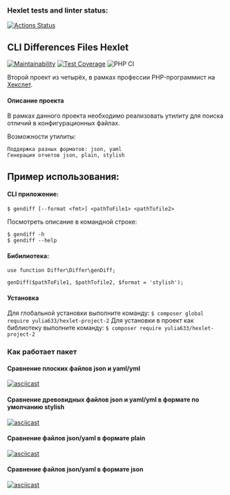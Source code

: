 ### Hexlet tests and linter status:
[![Actions Status](https://github.com/yulia633/php-project-lvl2/workflows/hexlet-check/badge.svg)](https://github.com/yulia633/php-project-lvl2/actions)

## CLI Differences Files Hexlet
[![Maintainability](https://api.codeclimate.com/v1/badges/8d73837fc211fc2552d0/maintainability)](https://codeclimate.com/github/yulia633/php-project-lvl2/maintainability)
[![Test Coverage](https://api.codeclimate.com/v1/badges/8d73837fc211fc2552d0/test_coverage)](https://codeclimate.com/github/yulia633/php-project-lvl2/test_coverage)
![PHP CI](https://github.com/yulia633/php-project-lvl2/workflows/PHP%20CI/badge.svg)

Второй проект из четырёх, в рамках профессии PHP-программист на [Хекслет](https://ru.hexlet.io/professions/php).

#### Описание проекта
В рамках данного проекта необходимо реализовать утилиту для поиска отличий в конфигурационных файлах.

Возможности утилиты:

```
Поддержка разных форматов: json, yaml
Генерация отчетов json, plain, stylish
```

Пример использования:
-----
#### CLI приложение:  
    $ gendiff [--format <fmt>] <pathToFile1> <pathTofile2>
    
Посмотреть описание в командной строке:

    $ gendiff -h
    $ gendiff --help

#### Бибилиотека:
    use function Differ\Differ\genDiff;
    
    genDiff($pathToFile1, $pathTofile2, $format = 'stylish');

#### Установка
Для глобальной установки выполните команду:
`$ composer global require yulia633/hexlet-project-2`
Для установки в проект как библиотеку выполните команду:
`$ composer require yulia633/hexlet-project-2`

### Как работает пакет

#### Сравнение плоских файлов json и yaml/yml
[![asciicast](https://asciinema.org/a/383139.svg)](https://asciinema.org/a/383139)

#### Сравнение древовидных файлов json и yaml/yml в формате по умолчанию stylish
[![asciicast](https://asciinema.org/a/392111.svg)](https://asciinema.org/a/392111)

#### Сравнение файлов json/yaml в формате plain 
[![asciicast](https://asciinema.org/a/392103.svg)](https://asciinema.org/a/392103)

#### Сравнение файлов json/yaml в формате json
[![asciicast](https://asciinema.org/a/392109.svg)](https://asciinema.org/a/392109)
